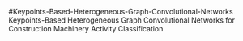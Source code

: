#Keypoints-Based-Heterogeneous-Graph-Convolutional-Networks
Keypoints-Based Heterogeneous Graph Convolutional Networks for Construction Machinery Activity Classification
